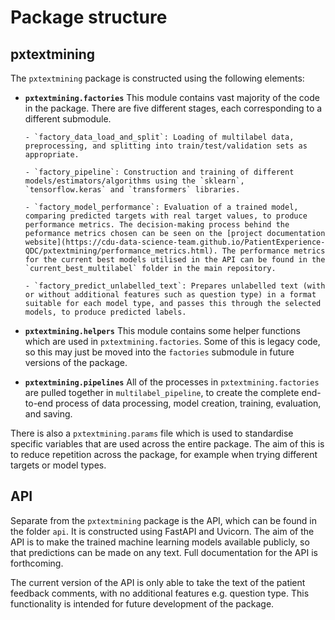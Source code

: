 # Package structure

## pxtextmining

The `pxtextmining` package is constructed using the following elements:

- **`pxtextmining.factories`**
This module contains vast majority of the code in the package. There are five different stages, each corresponding to a different submodule.

      - `factory_data_load_and_split`: Loading of multilabel data, preprocessing, and splitting into train/test/validation sets as appropriate.

      - `factory_pipeline`: Construction and training of different models/estimators/algorithms using the `sklearn`, `tensorflow.keras` and `transformers` libraries.

      - `factory_model_performance`: Evaluation of a trained model, comparing predicted targets with real target values, to produce performance metrics. The decision-making process behind the peformance metrics chosen can be seen on the [project documentation website](https://cdu-data-science-team.github.io/PatientExperience-QDC/pxtextmining/performance_metrics.html). The performance metrics for the current best models utilised in the API can be found in the `current_best_multilabel` folder in the main repository.

      - `factory_predict_unlabelled_text`: Prepares unlabelled text (with or without additional features such as question type) in a format suitable for each model type, and passes this through the selected models, to produce predicted labels.

- **`pxtextmining.helpers`**
This module contains some helper functions which are used in `pxtextmining.factories`. Some of this is legacy code, so this may just be moved into the `factories` submodule in future versions of the package.

- **`pxtextmining.pipelines`**
All of the processes in `pxtextmining.factories` are pulled together in `multilabel_pipeline`, to create the complete end-to-end process of data processing, model creation, training, evaluation, and saving.

There is also a `pxtextmining.params` file which is used to standardise specific variables that are used across the entire package. The aim of this is to reduce repetition across the package, for example when trying different targets or model types.

## API

Separate from the `pxtextmining` package is the API, which can be found in the folder `api`. It is constructed using FastAPI and Uvicorn. The aim of the API is to make the trained machine learning models available publicly, so that predictions can be made on any text. Full documentation for the API is forthcoming.

The current version of the API is only able to take the text of the patient feedback comments, with no additional features e.g. question type. This functionality is intended for future development of the package.
